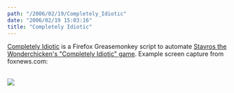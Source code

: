 ```yaml
---
path: "/2006/02/19/Completely_Idiotic" 
date: "2006/02/19 15:03:16" 
title: "Completely Idiotic" 
---
```

<p><a href="http://randomchaos.com/software/firefox/greasemonkey/completely_idiotic/">Completely Idiotic</a> is a Firefox Greasemonkey script to automate <a href="http://emptybottle.org/glass/2006/02/completely_idiotic.php">Stavros the Wonderchicken's "Completely Idiotic" game</a>. Example screen capture from foxnews.com:</p><br>				<img src="http://www.randomchaos.com/images/completely_idiotic/completely_idiotic.gif" />